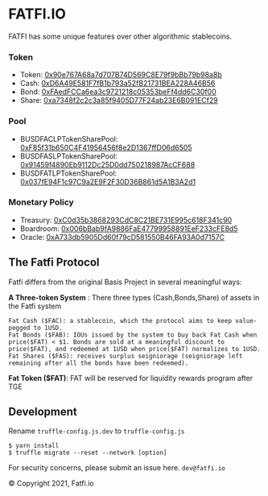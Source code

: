 # FATFI.IO

FATFI has some unique features over other algorithmic stablecoins.

### Token 
+ Token: [0x90e767A68a7d707B74D569C8E79f9bBb79b98a8b](https://bscscan.com/token/0x90e767A68a7d707B74D569C8E79f9bBb79b98a8b)
+ Cash: [0xD6A49E581F7fB1b793a52fB21731BEA228A46B56](https://bscscan.com/token/0xD6A49E581F7fB1b793a52fB21731BEA228A46B56)
+ Bond: [0xFAedFCCa6ea3c9721218c05353beFf4dd6C30f00](https://bscscan.com/token/0xFAedFCCa6ea3c9721218c05353beFf4dd6C30f00)
+ Share: [0xa7348f2c2c3a85f9405D77F24ab23E6B091ECf29](https://bscscan.com/token/0xa7348f2c2c3a85f9405D77F24ab23E6B091ECf29)

### Pool
+ BUSDFACLPTokenSharePool: [0xF85f31b650C4F41956456f8e2D1367ffD06d6505](https://bscscan.com/address/0xF85f31b650C4F41956456f8e2D1367ffD06d6505)
+ BUSDFASLPTokenSharePool: [0x91459f4890Eb9112Dc25D0dd750218987AcCF688](https://bscscan.com/address/0x91459f4890Eb9112Dc25D0dd750218987AcCF688)
+ BUSDFATLPTokenSharePool: [0x037fE94F1c97C9a2E9F2F30D36B861d5A1B3A2d1](https://bscscan.com/address/0x037fE94F1c97C9a2E9F2F30D36B861d5A1B3A2d1)


### Monetary Policy
+ Treasury: [0xC0d35b3868293CdC8C21BE731E995c618F341c90](https://bscscan.com/address/0xC0d35b3868293CdC8C21BE731E995c618F341c90)
+ Boardroom: [0x006bBab9fA9886FaE47799958891EeF233cFE8d5](https://bscscan.com/address/0x006bBab9fA9886FaE47799958891EeF233cFE8d5)
+ Oracle: [0xA733db5905Dd60f79cD581550B46FA93A0d7157C](https://bscscan.com/address/0xA733db5905Dd60f79cD581550B46FA93A0d7157C)

## The Fatfi Protocol

Fatfi differs from the original Basis Project in several meaningful ways:

**A Three-token System** :
There three types (Cash,Bonds,Share) of assets in the Fatfi system

    Fat Cash ($FAC): a stablecoin, which the protocol aims to keep value-pegged to 1USD.
    Fat Bonds ($FAB): IOUs issued by the system to buy back Fat Cash when price($FAT) < $1. Bonds are sold at a meaningful discount to price($FAT), and redeemed at 1USD when price($FAT) normalizes to 1USD.
    Fat Shares ($FAS): receives surplus seigniorage (seigniorage left remaining after all the bonds have been redeemed).

**Fat Token ($FAT)**:  FAT will be reserved for liquidity rewards program after TGE

## Development
Rename `truffle-config.js.dev` to `truffle-config.js`
```
$ yarn install
$ truffle migrate --reset --network [option]

```

For security concerns, please submit an issue here.
``
dev@fatfi.io
``

© Copyright 2021, Fatfi.io
